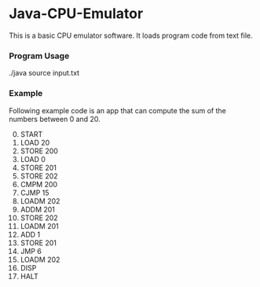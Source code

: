 # Java-CPU-Emulator
This is a basic CPU emulator software. It loads program code from text file.

### Program Usage
./java source input.txt

### Example
Following example code is an app that can compute the sum of the numbers between 0 and 20.

0. START
1. LOAD 20
2. STORE 200
3. LOAD 0
4. STORE 201
5. STORE 202
6. CMPM 200
7. CJMP 15
8. LOADM 202
9. ADDM 201
10. STORE 202
11. LOADM 201
12. ADD 1
13. STORE 201
14. JMP 6
15. LOADM 202
16. DISP
17. HALT

